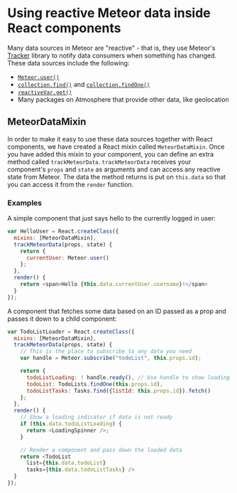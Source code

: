 <h1>Using reactive Meteor data inside React components</h1>

Many data sources in Meteor are "reactive" - that is, they use Meteor's [Tracker](https://www.meteor.com/tracker) library to notify data consumers when something has changed. These data sources include the following:

- [`Meteor.user()`](http://docs.meteor.com/#/full/meteor_user)
- [`collection.find()`](http://docs.meteor.com/#/full/find) and [`collection.findOne()`](http://docs.meteor.com/#/full/findone)
- [`reactiveVar.get()`](http://docs.meteor.com/#/full/reactivevar_set)
- Many packages on Atmosphere that provide other data, like geolocation

## MeteorDataMixin

In order to make it easy to use these data sources together with React components, we have created a React mixin called `MeteorDataMixin`. Once you have added this mixin to your component, you can define an extra method called `trackMeteorData`. `trackMeteorData` receives your component's `props` and `state` as arguments and can access any reactive state from Meteor. The data the method returns is put on `this.data` so that you can access it from the `render` function.

### Examples

A simple component that just says hello to the currently logged in user:

```js
var HelloUser = React.createClass({
  mixins: [MeteorDataMixin],
  trackMeteorData(props, state) {
    return {
      currentUser: Meteor.user()
    };
  },
  render() {
    return <span>Hello {this.data.currentUser.username}!</span>
  }
});
```

A component that fetches some data based on an ID passed as a prop and passes it down to a child component:

```js
var TodoListLoader = React.createClass({
  mixins: [MeteorDataMixin],
  trackMeteorData(props, state) {
    // This is the place to subscribe to any data you need
    var handle = Meteor.subscribe("todoList", this.props.id);

    return {
      todoListLoading: ! handle.ready(), // Use handle to show loading state
      todoList: TodoLists.findOne(this.props.id),
      todoListTasks: Tasks.find({listId: this.props.id}).fetch()
    };
  },
  render() {
    // Show a loading indicator if data is not ready
    if (this.data.todoListLoading) {
      return <LoadingSpinner />;
    }

    // Render a component and pass down the loaded data
    return <TodoList
      list={this.data.todoList}
      tasks={this.data.todoListTasks} />
  }
});
```
